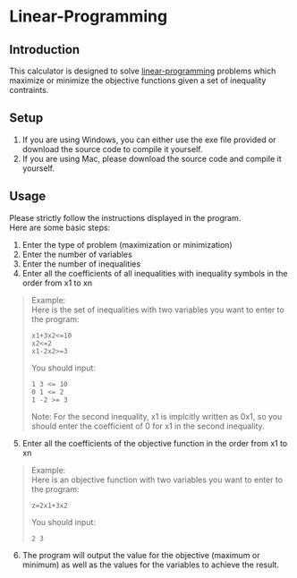 # Linear-Programming
## Introduction
This calculator is designed to solve [linear-programming](https://en.wikipedia.org/wiki/Linear_programming) problems which maximize
or minimize the objective functions given a set of inequality contraints.

## Setup
1. If you are using Windows, you can either use the exe file provided or download the source code to compile it yourself.
2. If you are using Mac, please download the source code and compile it yourself.

## Usage
Please strictly follow the instructions displayed in the program.  
Here are some basic steps:
1. Enter the type of problem (maximization or minimization)
2. Enter the number of variables
3. Enter the number of inequalities
4. Enter all the coefficients of all inequalities with inequality symbols in the order from x1 to xn  
> Example:  
Here is the set of inequalities with two variables you want to enter to the program:  
> ```
> x1+3x2<=10  
> x2<=2  
> x1-2x2>=3  
> ```
> You should input:  
> ```
> 1 3 <= 10  
> 0 1 <= 2  
> 1 -2 >= 3  
> ```
> Note: For the second inequality, x1 is implcitly written as 0x1, so you should enter the coefficient of 0 for x1 in the second inequality.  
5. Enter all the coefficients of the objective function in the order from x1 to xn
> Example:  
Here is an objective function with two variables you want to enter to the program:  
> ```
> z=2x1+3x2  
> ```
> You should input:  
> ```
> 2 3  
> ```
6. The program will output the value for the objective (maximum or minimum) as well as the values for the variables to achieve the result.


